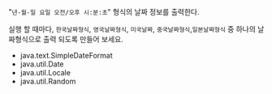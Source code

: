 "`년-월-일 요일 오전/오후 시:분:초`" 형식의 날짜 정보를 출력한다.<br>

실행 할 때마다, `한국날짜형식`, `영국날짜형식`, `미국날짜`, `중국날짜형식`,`일본날짜형식`
중 하나의 날짜형식으로 출력 되도록 만들어 보세요.<br>

- java.text.SimpleDateFormat
- java.util.Date
- java.util.Locale 
- java.util.Random
   
